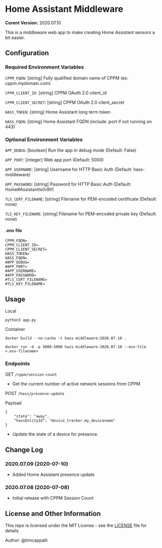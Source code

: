 # Home Assistant Middleware
**Curent Version:** 2020.07.10

This is a middleware web app to make creating Home Assistant sensors a bit easier.


## Configuration
### Required Environment Variables
`CPPM_FQDN`: [string] Fully qualified domain name of CPPM (ex: cppm.mydomain.com)

`CPPM_CLIENT_ID`: [string] CPPM OAuth 2.0 cilent_id

`CPPM_CLIENT_SECRET`: [string] CPPM OAuth 2.0 cilent_secret

`HASS_TOKEN`: [string] Home Assistant long term token

`HASS_FQDN`: [string] Home Assistant FQDN (include :port if not running on 443)
### Optional Environment Variables
`APP_DEBUG`: [boolean] Run the app in debug mode (Default: False)

`APP_PORT`: [integer] Web app port (Default: 5000)

`APP_USERNAME`: [string] Username for HTTP Basic Auth (Default: hass-middleware)

`APP_PASSWORD`: [string] Password for HTTP Basic Auth (Default: Home#AssistantIsGr8t!)

`TLS_CERT_FILENAME`: [string] Filename for PEM-encoded certificate (Default: none)

`TLS_KEY_FILENAME`: [string] Filename for PEM-encoded private key (Default: none)
#### .env file
```
CPPM_FQDN=
CPPM_CLIENT_ID=
CPPM_CLIENT_SECRET=
HASS_TOKEN=
HASS_FQDN=
#APP_DEBUG=
#APP_PORT=
#APP_USERNAME=
#APP_PASSWORD=
#TLS_CERT_FILENAME=
#TLS_KEY_FILENAME=
```

## Usage
Local

`python3 app.py`

Container

`docker build --no-cache -t hass-middleware:2020.07.10 .`

`docker run -d -p 5000:5000 hass-middleware:2020.07.10 --env-file <.env-filename>`

### Endpoints

GET `/cppm/session-count`

* Get the current number of active network sessions from CPPM

POST `/hass/presence-update`

Payload
```
{
    "state": "away",
    "hassEntityId": "device_tracker.my_devicename"
}
```
* Update the state of a device for presence. 

## Change Log
### 2020.07.09 (2020-07-10)
* Added Home Assistant presence update

### 2020.07.08 (2020-07-08)
* Initial release with CPPM Session Count


## License and Other Information
This repo is licensed under the MIT License - see the [LICENSE](LICENSE) file for details

Author: @timcappalli